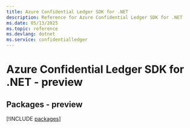 ```yaml
---
title: Azure Confidential Ledger SDK for .NET
description: Reference for Azure Confidential Ledger SDK for .NET
ms.date: 05/13/2025
ms.topic: reference
ms.devlang: dotnet
ms.service: confidentialledger
---
```

# Azure Confidential Ledger SDK for .NET - preview
## Packages - preview
[!INCLUDE [packages](confidential-ledger-index.md)]